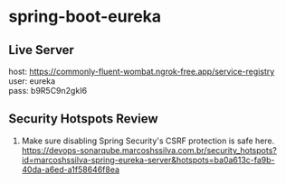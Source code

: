 # spring-boot-eureka

## Live Server

host: https://commonly-fluent-wombat.ngrok-free.app/service-registry <br/>
user: eureka <br/>
pass: b9R5C9n2gkI6 <br/>

## Security Hotspots Review

1. Make sure disabling Spring Security's CSRF protection is safe here. </br>
https://devops-sonarqube.marcoshssilva.com.br/security_hotspots?id=marcoshssilva-spring-eureka-server&hotspots=ba0a613c-fa9b-40da-a6ed-a1f58646f8ea
